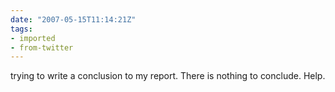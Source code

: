 ```yaml
---
date: "2007-05-15T11:14:21Z"
tags:
- imported
- from-twitter
---
```

trying to write a conclusion to my report. There is nothing to conclude. Help.
